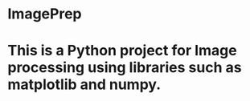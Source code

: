 # ImagePrep
# This is a Python project for Image processing using libraries such as matplotlib and numpy.
